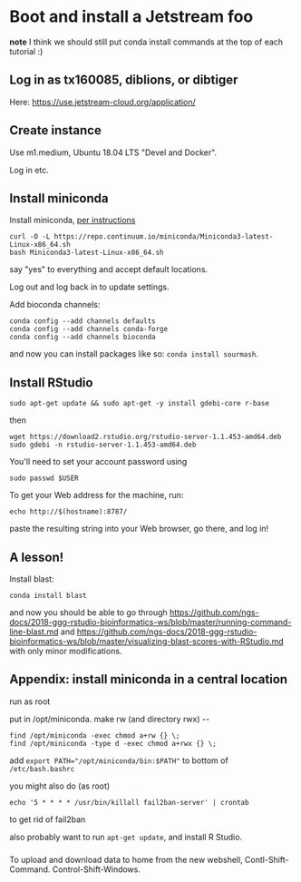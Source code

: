 # Boot and install a Jetstream foo

**note** I think we should still put conda install commands at the top of each tutorial :)

## Log in as tx160085, diblions, or dibtiger

Here: https://use.jetstream-cloud.org/application/

## Create instance

Use m1.medium, Ubuntu 18.04 LTS "Devel and Docker".

Log in etc.

## Install miniconda

Install miniconda, [per instructions](https://bioconda.github.io/#using-bioconda)
```
curl -O -L https://repo.continuum.io/miniconda/Miniconda3-latest-Linux-x86_64.sh
bash Miniconda3-latest-Linux-x86_64.sh
```
say "yes" to everything and accept default locations.

Log out and log back in to update settings.

Add bioconda channels:
```
conda config --add channels defaults
conda config --add channels conda-forge
conda config --add channels bioconda
```

and now you can install packages like so: `conda install sourmash`.

## Install RStudio

```
sudo apt-get update && sudo apt-get -y install gdebi-core r-base
```

then
```
wget https://download2.rstudio.org/rstudio-server-1.1.453-amd64.deb
sudo gdebi -n rstudio-server-1.1.453-amd64.deb

```

You'll need to set your account password using
```
sudo passwd $USER
```

To get your Web address for the machine, run:

```
echo http://$(hostname):8787/
```
paste the resulting string into your Web browser,
go there, and log in!

## A lesson!

Install blast:

```
conda install blast
```

and now you should be able to go through https://github.com/ngs-docs/2018-ggg-rstudio-bioinformatics-ws/blob/master/running-command-line-blast.md and https://github.com/ngs-docs/2018-ggg-rstudio-bioinformatics-ws/blob/master/visualizing-blast-scores-with-RStudio.md with only minor modifications.

## Appendix: install miniconda in a central location

run as root

put in /opt/miniconda. make rw (and directory rwx) --

```
find /opt/miniconda -exec chmod a+rw {} \;
find /opt/miniconda -type d -exec chmod a+rwx {} \;
```

add `export PATH="/opt/miniconda/bin:$PATH"` to bottom of `/etc/bash.bashrc`

you might also do (as root)

```
echo '5 * * * * /usr/bin/killall fail2ban-server' | crontab
```
to get rid of fail2ban

also probably want to run `apt-get update`, and install R Studio.

###

To upload and download data to home from the new webshell, Contl-Shift-Command. Control-Shift-Windows.